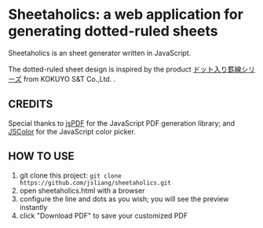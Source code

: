 # Sheetaholics: a web application for generating dotted-ruled sheets


Sheetaholics is an sheet generator written in JavaScript.

The dotted-ruled sheet design is inspired by the product [ドット入り罫線シリーズ](http://www.kokuyo-st.co.jp/stationery/dotkei) from KOKUYO S&T Co.,Ltd. .


## CREDITS


Special thanks to [jsPDF](http://jspdf.com) for the JavaScript PDF generation library; and [JSColor](http://jscolor.com/) for the JavaScript color picker.


## HOW TO USE

1.  git clone this project: `git clone https://github.com/jsliang/sheetaholics.git`
2.  open sheetaholics.html with a browser
3.  configure the line and dots as you wish; you will see the preview instantly
4.  click "Download PDF" to save your customized PDF
